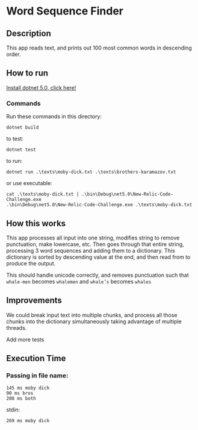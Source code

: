 # Word Sequence Finder

## Description
This app reads text, and prints out 100 most common words in descending order.

## How to run
[Install dotnet 5.0, click here!](https://dotnet.microsoft.com/download)

### Commands
Run these commands in this directory:

```
dotnet build
```

to test:
```
dotnet test
```

to run:
```
dotnet run .\texts\moby-dick.txt .\texts\brothers-karamazov.txt
```

or use executable:
```
cat .\texts\moby-dick.txt | .\bin\Debug\net5.0\New-Relic-Code-Challenge.exe
.\bin\Debug\net5.0\New-Relic-Code-Challenge.exe .\texts\moby-dick.txt
```

## How this works

This app processes all input into one string, modifies string to remove punctuation, make lowercase, etc. Then goes through that entire string, processing 3 word sequences and adding them to a dictionary. This dictionary is sorted by descending value at the end, and then read from to produce the output.

This should handle unicode correctly, and removes punctuation such that `whale-men` becomes `whalemen` and `whale’s` becomes `whales`
## Improvements

We could break input text into multiple chunks, and process all those chunks into the dictionary simultaneously taking advantage of multiple threads.

Add more tests

## Execution Time

### Passing in file name:

```
145 ms moby dick
90 ms bros
208 ms both
```
stdin:
```
269 ms moby dick
````